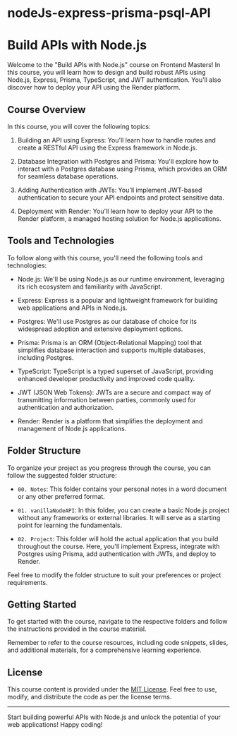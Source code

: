 # nodeJs-express-prisma-psql-API

# Build APIs with Node.js

Welcome to the "Build APIs with Node.js" course on Frontend Masters! In this course, you will learn how to design and build robust APIs using Node.js, Express, Prisma, TypeScript, and JWT authentication. You'll also discover how to deploy your API using the Render platform.

## Course Overview

In this course, you will cover the following topics:

1. Building an API using Express: You'll learn how to handle routes and create a RESTful API using the Express framework in Node.js.

2. Database Integration with Postgres and Prisma: You'll explore how to interact with a Postgres database using Prisma, which provides an ORM for seamless database operations.

3. Adding Authentication with JWTs: You'll implement JWT-based authentication to secure your API endpoints and protect sensitive data.

4. Deployment with Render: You'll learn how to deploy your API to the Render platform, a managed hosting solution for Node.js applications.

## Tools and Technologies

To follow along with this course, you'll need the following tools and technologies:

- Node.js: We'll be using Node.js as our runtime environment, leveraging its rich ecosystem and familiarity with JavaScript.

- Express: Express is a popular and lightweight framework for building web applications and APIs in Node.js.

- Postgres: We'll use Postgres as our database of choice for its widespread adoption and extensive deployment options.

- Prisma: Prisma is an ORM (Object-Relational Mapping) tool that simplifies database interaction and supports multiple databases, including Postgres.

- TypeScript: TypeScript is a typed superset of JavaScript, providing enhanced developer productivity and improved code quality.

- JWT (JSON Web Tokens): JWTs are a secure and compact way of transmitting information between parties, commonly used for authentication and authorization.

- Render: Render is a platform that simplifies the deployment and management of Node.js applications.

## Folder Structure

To organize your project as you progress through the course, you can follow the suggested folder structure:

- `00. Notes`: This folder contains your personal notes in a word document or any other preferred format.

- `01. vanillaNodeAPI`: In this folder, you can create a basic Node.js project without any frameworks or external libraries. It will serve as a starting point for learning the fundamentals.

- `02. Project`: This folder will hold the actual application that you build throughout the course. Here, you'll implement Express, integrate with Postgres using Prisma, add authentication with JWTs, and deploy to Render.

Feel free to modify the folder structure to suit your preferences or project requirements.

## Getting Started

To get started with the course, navigate to the respective folders and follow the instructions provided in the course material.

Remember to refer to the course resources, including code snippets, slides, and additional materials, for a comprehensive learning experience.

## License

This course content is provided under the [MIT License](https://opensource.org/licenses/MIT). Feel free to use, modify, and distribute the code as per the license terms.

---

Start building powerful APIs with Node.js and unlock the potential of your web applications! Happy coding!
